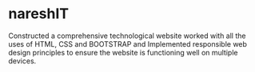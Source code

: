 # nareshIT
 Constructed a comprehensive technological website worked with all the uses of HTML, CSS and BOOTSTRAP and
 Implemented responsible web design principles to ensure the website is functioning well on multiple devices.
